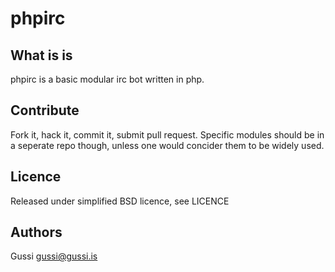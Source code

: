 phpirc
======

What is is
----------
phpirc is a basic modular irc bot written in php.

Contribute
----------
Fork it, hack it, commit it, submit pull request. Specific modules
should be in a seperate repo though, unless one would concider them
to be widely used.

Licence
-------
Released under simplified BSD licence, see LICENCE

Authors
-------
Gussi <gussi@gussi.is>
